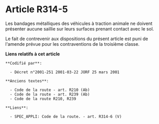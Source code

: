 # Article R314-5

Les bandages métalliques des véhicules à traction animale ne doivent présenter aucune saillie sur leurs surfaces prenant
contact avec le sol.

Le fait de contrevenir aux dispositions du présent article est puni de l'amende prévue pour les contraventions de la
troisième classe.

**Liens relatifs à cet article**

	**Codifié par**:

	  - Décret n°2001-251 2001-03-22 JORF 25 mars 2001

	**Anciens textes**:

	  - Code de la route - art. R210 (Ab)
	  - Code de la route - art. R239 (Ab)
	  - Code de la route R210, R239

	**Liens**:

	  - SPEC_APPLI: Code de la route. - art. R314-6 (V)
